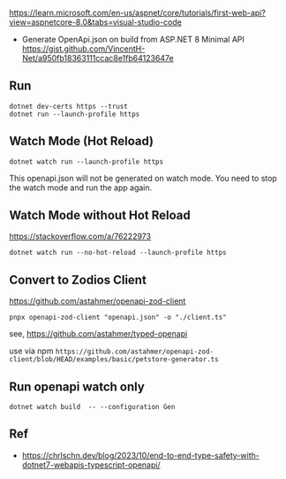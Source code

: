 https://learn.microsoft.com/en-us/aspnet/core/tutorials/first-web-api?view=aspnetcore-8.0&tabs=visual-studio-code

- Generate OpenApi.json on build from ASP.NET 8 Minimal API
https://gist.github.com/VincentH-Net/a950fb18363111ccac8e1fb64123647e

## Run

```
dotnet dev-certs https --trust
dotnet run --launch-profile https
```

## Watch Mode (Hot Reload)

```
dotnet watch run --launch-profile https
```

This openapi.json will not be generated on watch mode. You need to stop the watch mode and run the app again.

## Watch Mode without Hot Reload
https://stackoverflow.com/a/76222973

```
dotnet watch run --no-hot-reload --launch-profile https
```

## Convert to Zodios Client

https://github.com/astahmer/openapi-zod-client

```
pnpx openapi-zod-client "openapi.json" -o "./client.ts" 
```

see, https://github.com/astahmer/typed-openapi

use via npm `https://github.com/astahmer/openapi-zod-client/blob/HEAD/examples/basic/petstore-generator.ts`

## Run openapi watch only

```
dotnet watch build  -- --configuration Gen
```

## Ref

- https://chrlschn.dev/blog/2023/10/end-to-end-type-safety-with-dotnet7-webapis-typescript-openapi/